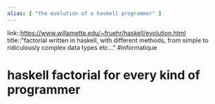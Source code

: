 ```yaml
---
alias: [ "the evolution of a haskell programmer" ]
---
```

link::https://www.willamette.edu/~fruehr/haskell/evolution.html
title::"factorial written in haskell, with different methods, from simple to ridiculously complex data types etc..."
#informatique 
# haskell factorial for every kind of programmer
